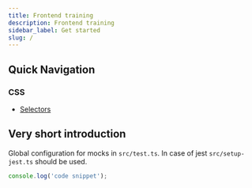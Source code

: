 ```yaml
---
title: Frontend training
description: Frontend training
sidebar_label: Get started
slug: /
---
```



## Quick Navigation

### CSS
- [Selectors](../css/selectors.md)



## Very short introduction

Global configuration for mocks in `src/test.ts`.
In case of jest `src/setup-jest.ts` should be used.

```ts title="src/test.ts"
console.log('code snippet');
```
